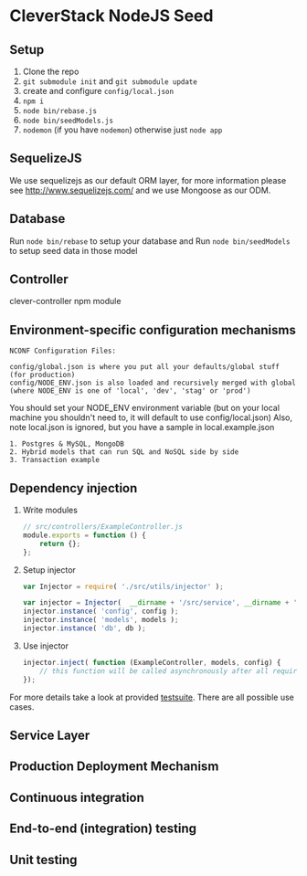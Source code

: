 # CleverStack NodeJS Seed

## Setup

1. Clone the repo
2. `git submodule init` and `git submodule update`
6. create and configure `config/local.json`
3. `npm i`
4. `node bin/rebase.js`
5. `node bin/seedModels.js`
7. `nodemon` (if you have `nodemon`) otherwise just `node app`

## SequelizeJS
We use sequelizejs as our default ORM layer, for more information please see http://www.sequelizejs.com/ and we use Mongoose as our ODM.

## Database
Run `node bin/rebase` to setup your database and Run `node bin/seedModels` to setup seed data in those model

## Controller

clever-controller npm module

## Environment-specific configuration mechanisms

```	
NCONF Configuration Files:
	
config/global.json is where you put all your defaults/global stuff (for production)
config/NODE_ENV.json is also loaded and recursively merged with global (where NODE_ENV is one of 'local', 'dev', 'stag' or 'prod')
```

You should set your NODE_ENV environment variable (but on your local machine you shouldn't need to, it will default to use config/local.json)
Also, note local.json is ignored, but you have a sample in local.example.json

```
1. Postgres & MySQL, MongoDB
2. Hybrid models that can run SQL and NoSQL side by side
3. Transaction example
```

## Dependency injection

1. Write modules
   ```js
   // src/controllers/ExampleController.js
   module.exports = function () {
       return {};
   };
   ```

2. Setup injector

   ```js
   var Injector = require( './src/utils/injector' );
   
   var injector = Injector(  __dirname + '/src/service', __dirname + '/src/controllers' );
   injector.instance( 'config', config );
   injector.instance( 'models', models );
   injector.instance( 'db', db );
   ```

3. Use injector

   ```js
   injector.inject( function (ExampleController, models, config) {
       // this function will be called asynchronously after all required modules are initialized
   });
   ```

For more details take a look at provided [testsuite](test/server/unit/test.utils.injector.js).
There are all possible use cases.

## Service Layer
## Production Deployment Mechanism
## Continuous integration
## End-to-end (integration) testing
## Unit testing
